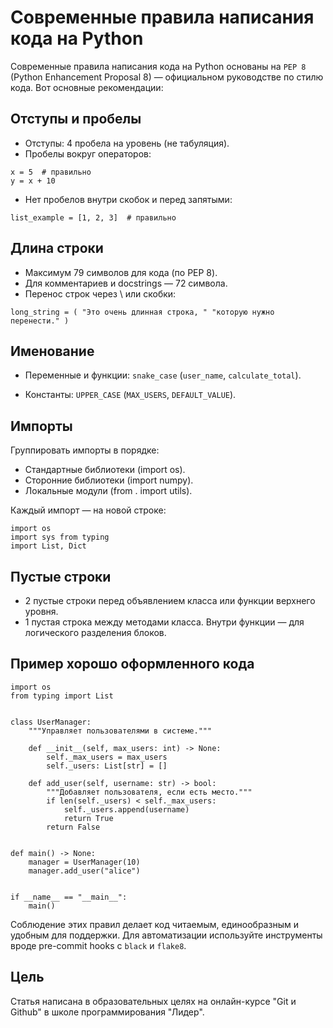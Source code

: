 # Современные правила написания кода на Python

Современные правила написания кода на Python основаны на `PEP 8` (Python Enhancement Proposal 8) — официальном руководстве по стилю кода. Вот основные рекомендации:

## Отступы и пробелы

* Отступы: 4 пробела на уровень (не табуляция).
* Пробелы вокруг операторов:

```
x = 5  # правильно
y = x + 10
```

* Нет пробелов внутри скобок и перед запятыми:

```
list_example = [1, 2, 3]  # правильно
```

## Длина строки
* Максимум 79 символов для кода (по PEP 8).
* Для комментариев и docstrings — 72 символа.
* Перенос строк через \ или скобки:

```
long_string = ( "Это очень длинная строка, " "которую нужно перенести." )
```

## Именование
* Переменные и функции: `snake_case` (`user_name`, `calculate_total`).

* Константы: `UPPER_CASE` (`MAX_USERS`, `DEFAULT_VALUE`).


## Импорты
Группировать импорты в порядке:
* Стандартные библиотеки (import os).
* Сторонние библиотеки (import numpy).
* Локальные модули (from . import utils).

Каждый импорт — на новой строке:

```
import os
import sys from typing
import List, Dict
```


## Пустые строки
* 2 пустые строки перед объявлением класса или функции верхнего уровня.
* 1 пустая строка между методами класса.
Внутри функции — для логического разделения блоков.

## Пример хорошо оформленного кода

```
import os
from typing import List


class UserManager:
    """Управляет пользователями в системе."""

    def __init__(self, max_users: int) -> None:
        self._max_users = max_users
        self._users: List[str] = []

    def add_user(self, username: str) -> bool:
        """Добавляет пользователя, если есть место."""
        if len(self._users) < self._max_users:
            self._users.append(username)
            return True
        return False


def main() -> None:
    manager = UserManager(10)
    manager.add_user("alice")


if __name__ == "__main__":
    main()
```

Соблюдение этих правил делает код читаемым, единообразным и удобным для поддержки. Для автоматизации используйте инструменты вроде pre-commit hooks с `black` и `flake8`.

## Цель
Статья написана в образовательных целях на онлайн-курсе "Git и Github" в школе программирования "Лидер".

